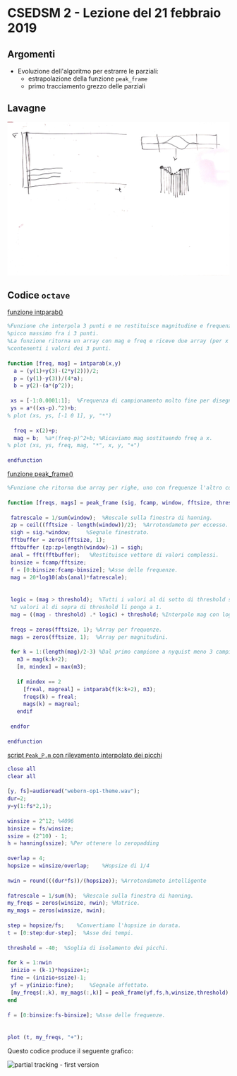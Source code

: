 # CSEDSM 2 - Lezione del 21 febbraio 2019

## Argomenti

* Evoluzione dell'algoritmo per estrarre le parziali:
  * estrapolazione della funzione `peak_frame`
  * primo tracciamento grezzo delle parziali

## Lavagne

![whiteboard 1](./TR_III_CSEDSM_2_2019-02-21_11.17.54.jpg)

## Codice `octave`

[funzione intparab()](./intparab.m)

```matlab
%Funzione che interpola 3 punti e ne restituisce magnitudine e frequenza del 
%picco massimo fra i 3 punti. 
%La funzione ritorna un array con mag e freq e riceve due array (per x e y)
%contenenti i valori dei 3 punti. 

function [freq, mag] = intparab(x,y)
  a = (y(1)+y(3)-(2*y(2)))/2;
  p = (y(1)-y(3))/(4*a);
  b = y(2)-(a*(p^2));
  
 xs = [-1:0.0001:1];  %Frequenza di campionamento molto fine per disegnare la parabola.
 ys = a*((xs-p).^2)+b;
% plot (xs, ys, [-1 0 1], y, "*")

  freq = x(2)+p;
  mag = b;  %a*(freq-p)^2+b; %Ricaviamo mag sostituendo freq a x. 
% plot (xs, ys, freq, mag, "*", x, y, "+")
  
endfunction
```

[funzione peak_frame()](./peak_frame.m)
```matlab
%Funzione che ritorna due array per righe, uno con frequenze l'altro con magnitudine.

function [freqs, mags] = peak_frame (sig, fcamp, window, fftsize, threshold)
 
 fatrescale = 1/sum(window);  %Rescale sulla finestra di hanning. 
 zp = ceil((fftsize - length(window))/2);  %Arrotondameto per eccesso.
 sigh = sig.*window;     %Segnale finestrato.
 fftbuffer = zeros(fftsize, 1);
 fftbuffer (zp:zp+length(window)-1) = sigh;
 anal = fft(fftbuffer);   %Restituisce vettore di valori complessi.
 binsize = fcamp/fftsize;
 f = [0:binsize:fcamp-binsize]; %Asse delle frequenze.
 mag = 20*log10(abs(anal)*fatrescale);

 
 logic = (mag > threshold);  %Tutti i valori al di sotto di threshold sono posti in un vettore a 0.
 %I valori al di sopra di threshold li pongo a 1. 
 mag = ((mag - threshold) .* logic) + threshold; %Interpolo mag con logic.
 
 freqs = zeros(fftsize, 1); %Array per frequenze.
 mags = zeros(fftsize, 1);  %Array per magnitudini.

 for k = 1:(length(mag)/2-3) %Dal primo campione a nyquist meno 3 campioni.
   m3 = mag(k:k+2);
   [m, mindex] = max(m3);
   
   if mindex == 2
     [freal, magreal] = intparab(f(k:k+2), m3);
     freqs(k) = freal;
     mags(k) = magreal;
   endif
   
 endfor
 
endfunction
```

[script `Peak_P.m` con rilevamento interpolato dei picchi](./Peak_P.m)

```matlab
close all
clear all

[y, fs]=audioread("webern-op1-theme.wav");
dur=2;
y=y(1:fs*2,1);

winsize = 2^12; %4096
binsize = fs/winsize;
ssize = (2^10) - 1;
h = hanning(ssize); %Per ottenere lo zeropadding

overlap = 4;
hopsize = winsize/overlap;    %Hopsize di 1/4

nwin = round(((dur*fs))/(hopsize)); %Arrotondameto intelligente

fatrescale = 1/sum(h);  %Rescale sulla finestra di hanning. 
my_freqs = zeros(winsize, nwin); %Matrice.
my_mags = zeros(winsize, nwin);

step = hopsize/fs;    %Convertiamo l'hopsize in durata.
t = [0:step:dur-step];  %Asse dei tempi.

threshold = -40;  %Soglia di isolamento dei picchi.

for k = 1:nwin
 inizio = (k-1)*hopsize+1;
 fine = (inizio+ssize)-1;
 yf = y(inizio:fine);     %Segnale affettato.
 [my_freqs(:,k), my_mags(:,k)] = peak_frame(yf,fs,h,winsize,threshold);
end

f = [0:binsize:fs-binsize]; %Asse delle frequenze.
 

plot (t, my_freqs, "+");
```

Questo codice produce il seguente grafico:

![partial tracking - first version](./partial_tracking.jpg)
